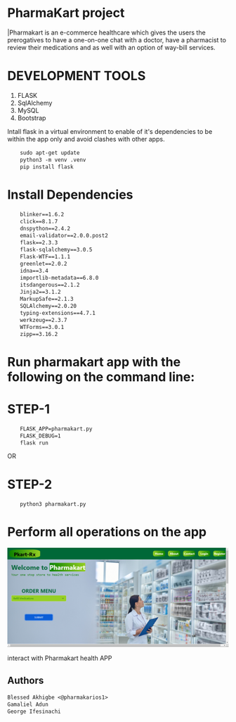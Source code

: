 # PharmaKart project
|Pharmakart is an e-commerce healthcare which gives the users the prerogatives to have a one-on-one chat with a doctor, have a pharmacist to review their medications and as well with an option of way-bill services.
# DEVELOPMENT TOOLS

1. FLASK
2. SqlAlchemy
3. MySQL
4. Bootstrap


Intall flask in a virtual environment to enable of it's dependencies to be within the app only and avoid clashes with other apps.

        sudo apt-get update
        python3 -m venv .venv 
        pip install flask

# Install Dependencies
        blinker==1.6.2
        click==8.1.7
        dnspython==2.4.2
        email-validator==2.0.0.post2
        flask==2.3.3
        flask-sqlalchemy==3.0.5
        Flask-WTF==1.1.1
        greenlet==2.0.2
        idna==3.4
        importlib-metadata==6.8.0
        itsdangerous==2.1.2
        Jinja2==3.1.2
        MarkupSafe==2.1.3
        SQLAlchemy==2.0.20
        typing-extensions==4.7.1
        werkzeug==2.3.7
        WTForms==3.0.1
        zipp==3.16.2

# Run pharmakart app with the following on the command line:

#   STEP-1
        FLASK_APP=pharmakart.py
        FLASK_DEBUG=1
        flask run

OR


#   STEP-2
        python3 pharmakart.py

# Perform all operations on the app

![pharmakart](pharmakarthome.png)


interact with Pharmakart health APP















##	 Authors
    Blessed Akhigbe <@pharmakarios1>
    Gamaliel Adun
    George Ifesinachi
